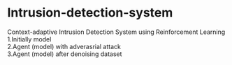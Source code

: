 # Intrusion-detection-system
Context-adaptive Intrusion Detection System using Reinforcement Learning  
1.Initially model  
2.Agent (model) with adverasrial attack  
3.Agent (model) after denoising dataset  

